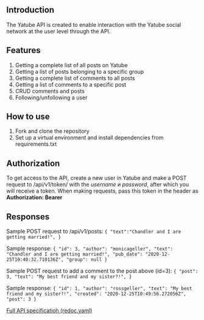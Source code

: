 ## Introduction
The Yatube API is created to enable interaction with the Yatube social network at the user level through the API.

## Features
1. Getting a complete list of all posts on Yatube
2. Getting a list of posts belonging to a specific group
3. Getting a complete list of comments to all posts
4. Getting a list of comments to a specific post
5. CRUD comments and posts
6. Following/unfollowing a user

## How to use
1. Fork and clone the repository
2. Set up a virtual environment and install dependencies from requirements.txt

## Authorization
To get access to the API, create a new user in Yatube and make a POST request to /api/v1/token/ with the *username* и *password*, after which you will receive a token. When making requests, pass this token in the header as **Authorization: Bearer <token>**

## Responses
Sample POST request to /api/v1/posts:
    `{
        "text":"Chandler and I are getting married!",
    }`
    
Sample response:
    `{
        "id": 3,
        "author": "monicageller",
        "text": "Chandler and I are getting married!",
        "pub_date": "2020-12-25T10:40:32.710136Z",
        "group": null
    }`
    
Sample POST request to add a comment to the post above (id=3):
    `{
        "post": 3,
        "text": "My best friend and my sister?!",
    }`

Sample response:
    `{
        "id": 1,
        "author": "rossgeller",
        "text": "My best friend and my sister?!",
        "created": "2020-12-25T10:49:56.272056Z",
        "post": 3
    }`

[Full API specificatioh (redoc.yaml)](https://github.com/cebanauskes/api_final_yatube/blob/master/static/redoc.yaml)